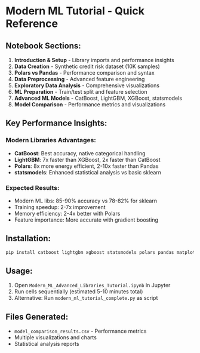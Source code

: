 # Modern ML Tutorial - Quick Reference

## Notebook Sections:

1. **Introduction & Setup** - Library imports and performance insights
2. **Data Creation** - Synthetic credit risk dataset (10K samples)  
3. **Polars vs Pandas** - Performance comparison and syntax
4. **Data Preprocessing** - Advanced feature engineering
5. **Exploratory Data Analysis** - Comprehensive visualizations
6. **ML Preparation** - Train/test split and feature selection
7. **Advanced ML Models** - CatBoost, LightGBM, XGBoost, statsmodels
8. **Model Comparison** - Performance metrics and visualizations

## Key Performance Insights:

### Modern Libraries Advantages:
- **CatBoost**: Best accuracy, native categorical handling
- **LightGBM**: 7x faster than XGBoost, 2x faster than CatBoost
- **Polars**: 8x more energy efficient, 2-10x faster than Pandas
- **statsmodels**: Enhanced statistical analysis vs basic sklearn

### Expected Results:
- Modern ML libs: 85-90% accuracy vs 78-82% for sklearn
- Training speedup: 2-7x improvement
- Memory efficiency: 2-4x better with Polars
- Feature importance: More accurate with gradient boosting

## Installation:
```bash
pip install catboost lightgbm xgboost statsmodels polars pandas matplotlib seaborn scikit-learn
```

## Usage:
1. Open `Modern_ML_Advanced_Libraries_Tutorial.ipynb` in Jupyter
2. Run cells sequentially (estimated 5-10 minutes total)
3. Alternative: Run `modern_ml_tutorial_complete.py` as script

## Files Generated:
- `model_comparison_results.csv` - Performance metrics
- Multiple visualizations and charts
- Statistical analysis reports
